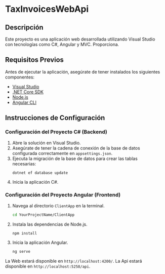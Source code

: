 # TaxInvoicesWebApi

## Descripción
Este proyecto es una aplicación web desarrollada utilizando Visual Studio con tecnologías como C#, Angular y MVC. Proporciona.

## Requisitos Previos
Antes de ejecutar la aplicación, asegúrate de tener instalados los siguientes componentes:

- [Visual Studio](https://visualstudio.microsoft.com/)
- [.NET Core SDK](https://dotnet.microsoft.com/download)
- [Node.js](https://nodejs.org/)
- [Angular CLI](https://angular.io/cli)

## Instrucciones de Configuración

### Configuración del Proyecto C# (Backend)
1. Abre la solución en Visual Studio.
2. Asegúrate de tener la cadena de conexión de la base de datos configurada correctamente en `appsettings.json`.
3. Ejecuta la migración de la base de datos para crear las tablas necesarias:
    ```bash
    dotnet ef database update
    ```
4. Inicia la aplicación C#.

### Configuración del Proyecto Angular (Frontend)
1. Navega al directorio `ClientApp` en la terminal.
    ```bash
    cd YourProjectName/ClientApp
    ```
2. Instala las dependencias de Node.js.
    ```bash
    npm install
    ```
3. Inicia la aplicación Angular.
    ```bash
    ng serve
    ```

La Web estará disponible en `http://localhost:4200/`.
La Api estará disponible en `http://localhost:5258/api`.
